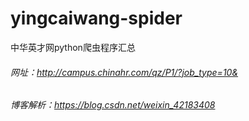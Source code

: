 # yingcaiwang-spider
中华英才网python爬虫程序汇总
###### 网址：http://campus.chinahr.com/qz/P1/?job_type=10&

###### 博客解析：https://blog.csdn.net/weixin_42183408
